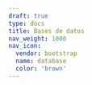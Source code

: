 ```yaml
---
draft: true
type: docs
title: Bases de datos
nav_weight: 1000
nav_icon:
  vendor: bootstrap
  name: database
  color: 'brown'
---
```


